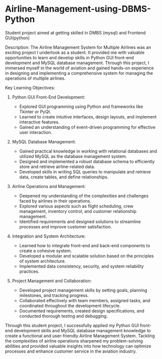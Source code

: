 # Airline-Management-using-DBMS-Python
Student project aimed at getting skilled in DMBS (mysql) and Frontend GUI(python)

Description:
The Airline Management System for Multiple Airlines was an exciting project I undertook as a student. It provided me with valuable opportunities to learn and develop skills in Python GUI front-end development and MySQL database management. Through this project, I immersed myself in the world of aviation and gained hands-on experience in designing and implementing a comprehensive system for managing the operations of multiple airlines.

Key Learning Objectives:

1. Python GUI Front-End Development:
   - Explored GUI programming using Python and frameworks like Tkinter or PyQt.
   - Learned to create intuitive interfaces, design layouts, and implement interactive features.
   - Gained an understanding of event-driven programming for effective user interaction.

2. MySQL Database Management:
   - Gained practical knowledge in working with relational databases and utilized MySQL as the database management system.
   - Designed and implemented a robust database schema to efficiently store and retrieve airline-related data.
   - Developed skills in writing SQL queries to manipulate and retrieve data, create tables, and define relationships.

3. Airline Operations and Management:
   - Deepened my understanding of the complexities and challenges faced by airlines in their operations.
   - Explored various aspects such as flight scheduling, crew management, inventory control, and customer relationship management.
   - Identified requirements and designed solutions to streamline processes and improve customer satisfaction.

4. Integration and System Architecture:
   - Learned how to integrate front-end and back-end components to create a cohesive system.
   - Developed a modular and scalable solution based on the principles of system architecture.
   - Implemented data consistency, security, and system reliability practices.

5. Project Management and Collaboration:
   - Developed project management skills by setting goals, planning milestones, and tracking progress.
   - Collaborated effectively with team members, assigned tasks, and coordinated throughout the development lifecycle.
   - Documented requirements, created design specifications, and conducted thorough testing and debugging.

Through this student project, I successfully applied my Python GUI front-end development skills and MySQL database management knowledge to create a functional and user-friendly Airline Management System. Tackling the complexities of airline operations sharpened my problem-solving abilities and provided valuable insights into how technology can optimize processes and enhance customer service in the aviation industry.


